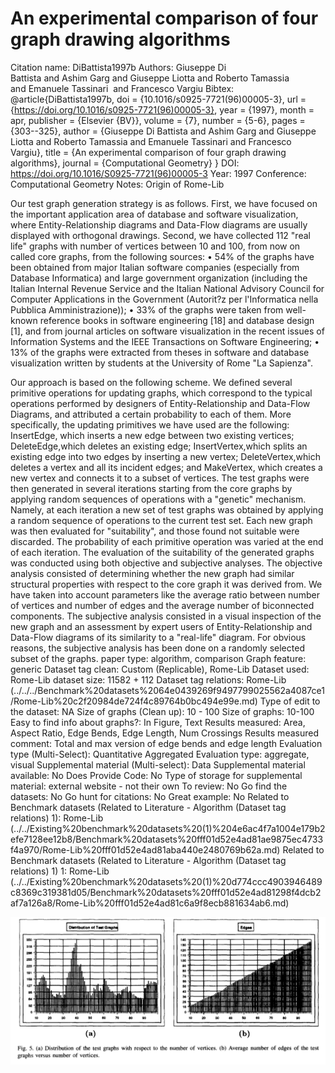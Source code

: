 # An experimental comparison of four graph drawing algorithms

Citation name: DiBattista1997b
Authors: Giuseppe Di Battista and Ashim Garg and Giuseppe Liotta and Roberto Tamassia  and Emanuele Tassinari  and Francesco Vargiu
Bibtex: @article{DiBattista1997b,
doi = {10.1016/s0925-7721(96)00005-3},
url = {https://doi.org/10.1016/s0925-7721(96)00005-3},
year = {1997},
month = apr,
publisher = {Elsevier {BV}},
volume = {7},
number = {5-6},
pages = {303--325},
author = {Giuseppe Di Battista and Ashim Garg and Giuseppe Liotta and Roberto Tamassia and Emanuele Tassinari and Francesco Vargiu},
title = {An experimental comparison of four graph drawing algorithms},
journal = {Computational Geometry}
}
DOI: https://doi.org/10.1016/S0925-7721(96)00005-3
Year: 1997
Conference: Computational Geometry
Notes: Origin of Rome-Lib

Our test graph generation strategy is as follows. First, we have focused on the important application area of database and software visualization, where Entity-Relationship diagrams and Data-Flow
diagrams are usually displayed with orthogonal drawings.
Second, we have collected 112 "real life" graphs with number of vertices between 10 and 100, from now on called core graphs, from the following sources:
• 54% of the graphs have been obtained from major Italian software companies (especially from Database Informatica) and large government organization (including the Italian Internal Revenue
Service and the Italian National Advisory Council for Computer Applications in the Government (Autorit?z per l'Informatica nella Pubblica Amministrazione));
• 33% of the graphs were taken from well-known reference books in software engineering [18] and database design [1], and from journal articles on software visualization in the recent issues of
Information Systems and the IEEE Transactions on Software Engineering;
• 13% of the graphs were extracted from theses in software and database visualization written by students at the University of Rome "La Sapienza".

Our approach is based on the following scheme. We defined several primitive operations for updating
graphs, which correspond to the typical operations performed by designers of Entity-Relationship and
Data-Flow Diagrams, and attributed a certain probability to each of them. More specifically, the
updating primitives we have used are the following: InsertEdge, which inserts a new edge between
two existing vertices; DeleteEdge,which deletes an existing edge; InsertVertex,which splits an existing
edge into two edges by inserting a new vertex; DeleteVertex,which deletes a vertex and all its incident
edges; and MakeVertex, which creates a new vertex and connects it to a subset of vertices.
The test graphs were then generated in several iterations starting from the core graphs by applying
random sequences of operations with a "genetic" mechanism. Namely, at each iteration a new set of
test graphs was obtained by applying a random sequence of operations to the current test set. Each
new graph was then evaluated for "suitability", and those found not suitable were discarded. The
probability of each primitive operation was varied at the end of each iteration.
The evaluation of the suitability of the generated graphs was conducted using both objective and
subjective analyses. The objective analysis consisted of determining whether the new graph had similar
structural properties with respect to the core graph it was derived from. We have taken into account
parameters like the average ratio between number of vertices and number of edges and the average
number of biconnected components. The subjective analysis consisted in a visual inspection of the
new graph and an assessment by expert users of Entity-Relationship and Data-Flow diagrams of its
similarity to a "real-life" diagram. For obvious reasons, the subjective analysis has been done on a
randomly selected subset of the graphs.
paper type: algorithm, comparison
Graph feature: generic
Dataset tag clean: Custom (Replicable), Rome-Lib
Dataset used: Rome-Lib
dataset size: 11582 + 112
Dataset tag relations: Rome-Lib (../../../Benchmark%20datasets%2064e0439269f9497799025562a4087ce1/Rome-Lib%20c2f20984de724f4c89764b0bc494e99e.md)
Type of edit to the dataset: NA
Size of graphs (Clean up): 10 - 100
Size of graphs: 10-100
Easy to find info about graphs?: In Figure, Text
Results measured: Area, Aspect Ratio, Edge Bends, Edge Length, Num Crossings
Results measured comment: Total and max version of edge bends and edge length
Evaluation type (Multi-Select): Quantitative Aggregated
Evaluation type: aggregate, visual
Supplemental material (Multi-select): Data
Supplemental material available: No
Does Provide Code: No
Type of storage for supplemental material: external website - not their own
To review: No
Go find the datasets: No
Go hunt for citations: No
Great example: No
Related to Benchmark datasets (Related to Literature - Algorithm (Dataset tag relations) 1): Rome-Lib (../../Existing%20benchmark%20datasets%20(1)%204e6ac4f7a1004e179b2efe7128ee12b8/Benchmark%20datasets%20fff01d52e4ad81ae9875ec4733f4a970/Rome-Lib%20fff01d52e4ad81aba440e2480769b62a.md)
Related to Benchmark datasets (Related to Literature - Algorithm (Dataset tag relations) 1) 1: Rome-Lib (../../Existing%20benchmark%20datasets%20(1)%20d774ccc4903946489c8369c319381d05/Benchmark%20datasets%20fff01d52e4ad81298f4dcb2af7a126a8/Rome-Lib%20fff01d52e4ad81c6a9f8ecb881634ab6.md)

![Untitled](An%20experimental%20comparison%20of%20four%20graph%20drawing%20a%204e117b9ce73d431ab1d9a29414ffff3a/Untitled.png)
